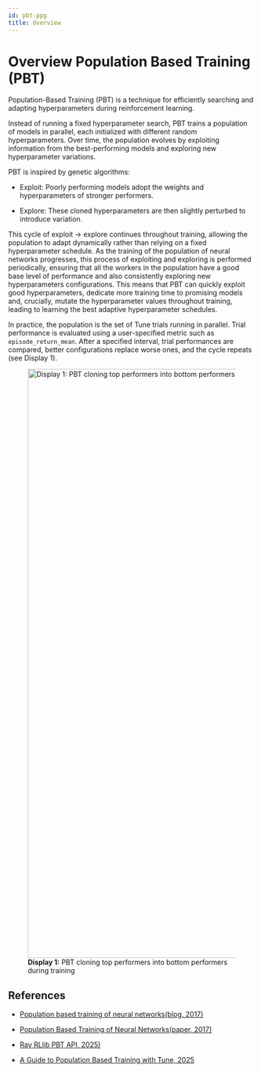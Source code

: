 ```yaml
---
id: pbt-ppg
title: Overview
---
```


# Overview Population Based Training (PBT)

Population-Based Training (PBT) is a technique for efficiently searching and adapting hyperparameters during reinforcement learning.

Instead of running a fixed hyperparameter search, PBT trains a population of models in parallel, each initialized with different random hyperparameters. Over time, the population evolves by exploiting information from the best-performing models and exploring new hyperparameter variations.

PBT is inspired by genetic algorithms:

- Exploit: Poorly performing models adopt the weights and hyperparameters of stronger performers.

- Explore: These cloned hyperparameters are then slightly perturbed to introduce variation.

This cycle of exploit → explore continues throughout training, allowing the population to adapt dynamically rather than relying on a fixed hyperparameter schedule. As the training of the population of neural networks progresses, this process of exploiting and exploring is performed periodically, ensuring that all the workers in the population have a good base level of performance and also consistently exploring new hyperparameters configurations. This means that PBT can quickly exploit good hyperparameters, dedicate more training time to promising models and, crucially, mutate the hyperparameter values throughout training, leading to learning the best adaptive hyperparameter schedules.

In practice, the population is the set of Tune trials running in parallel. Trial performance is evaluated using a user-specified metric such as ```episode_return_mean```. After a specified interval, trial performances are compared, better configurations replace worse ones, and the cycle repeats (see Display 1).

<figure style={{ textAlign: 'center' }}>
  <img src="/img/pred-prey-grass/marl-ppg/hyper-parameter-tuning/pbt/display-1.png" alt="Display 1: PBT cloning top performers into bottom performers during training" width="1200" />
  <figcaption><strong>Display 1:</strong> PBT cloning top performers into bottom performers during training</figcaption>
</figure>


## References
- [Population based training of neural networks(blog, 2017)](https://deepmind.google/discover/blog/population-based-training-of-neural-networks/)

- [Population Based Training of Neural Networks(paper, 2017)](https://arxiv.org/abs/1711.09846)

- [Ray RLlib PBT API, 2025)](https://docs.ray.io/en/latest/tune/api/doc/ray.tune.schedulers.PopulationBasedTraining.html)

- [A Guide to Population Based Training with Tune, 2025](https://docs.ray.io/en/latest/tune/examples/pbt_guide.html)